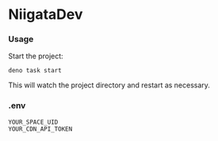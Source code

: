 # NiigataDev

### Usage

Start the project:

```
deno task start
```

This will watch the project directory and restart as necessary.

### .env

```
YOUR_SPACE_UID
YOUR_CDN_API_TOKEN
```
